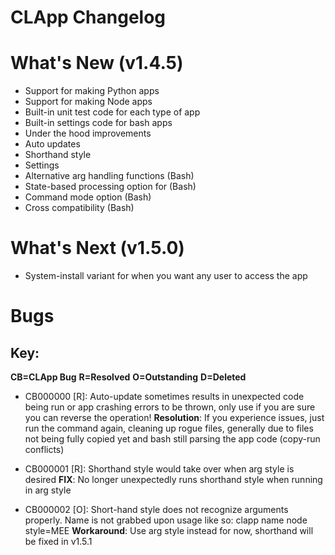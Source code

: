 # CLApp Changelog

# What's New (v1.4.5)

- Support for making Python apps
- Support for making Node apps
- Built-in unit test code for each type of app
- Built-in settings code for bash apps
- Under the hood improvements
- Auto updates
- Shorthand style
- Settings
- Alternative arg handling functions (Bash)
- State-based processing option for (Bash)
- Command mode option (Bash)
- Cross compatibility (Bash)

# What's Next (v1.5.0)

- System-install variant for when you want any user to access the app

# Bugs
## Key:
**CB=CLApp Bug**
**R=Resolved**
**O=Outstanding**
**D=Deleted**

- CB000000 [R]: Auto-update sometimes results in unexpected code being run or app crashing errors to be thrown, only use if you are sure you can reverse the operation!
            **Resolution**: If you experience issues, just run the command again, cleaning up rogue files, generally due to files not being fully copied yet and bash still parsing the app code (copy-run conflicts)

- CB000001 [R]: Shorthand style would take over when arg style is desired
            **FIX**: No longer unexpectedly runs shorthand style when running in arg style

- CB000002 [O]: Short-hand style does not recognize arguments properly. Name is not grabbed upon usage like so: clapp name node style=MEE
            **Workaround**: Use arg style instead for now, shorthand will be fixed in v1.5.1
